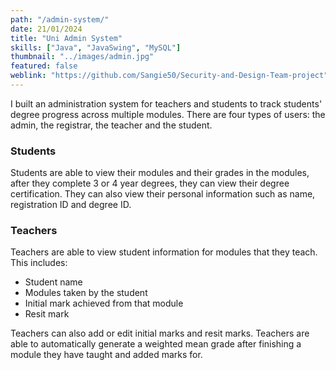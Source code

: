 ```yaml
---
path: "/admin-system/"
date: 21/01/2024
title: "Uni Admin System"
skills: ["Java", "JavaSwing", "MySQL"]
thumbnail: "../images/admin.jpg"
featured: false
weblink: "https://github.com/Sangie50/Security-and-Design-Team-project"
---
```


I built an administration system for teachers and students to track students' degree progress across multiple modules. There are four types of users: the admin, the registrar, the teacher and the student.

### Students
 Students are able to view their modules and their grades in the modules, after they complete 3 or 4 year degrees, they can view their degree certification. They can also view their personal information such as name, registration ID and degree ID.
 

### Teachers
Teachers are able to view student information for modules that they teach. This includes:
- Student name
- Modules taken by the student
- Initial mark achieved from that module
- Resit mark

Teachers can also add or edit initial marks and resit marks. Teachers are able to automatically generate a weighted mean grade after finishing a module they have taught and added marks for.